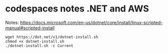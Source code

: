 # codespaces notes .NET and AWS

Notes:  https://docs.microsoft.com/en-us/dotnet/core/install/linux-scripted-manual#scripted-install

```
wget https://dot.net/v1/dotnet-install.sh
chmod +x dotnet-install.sh
./dotnet-install.sh -c Current
```